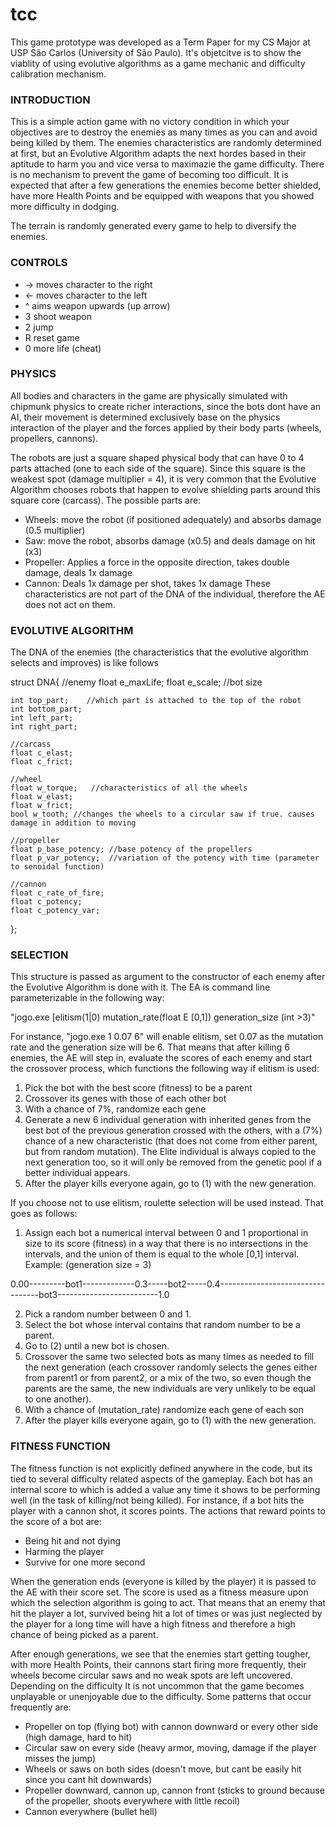 # tcc
This game prototype was developed as a Term Paper for my CS Major at USP São Carlos (University of São Paulo). It's objetcitve is to show the viablity of using evolutive algorithms as a game mechanic and difficulty calibration mechanism.

### INTRODUCTION

This is a simple action game with no victory condition in which your objectives are to destroy the enemies as many times as you can and avoid being killed by them. The enemies characteristics are randomly determined at first, but an Evolutive Algorithm adapts the next hordes based in their aptitude to harm you and vice versa to maximazie the game difficulty. There is no mechanism to prevent the game of becoming too difficult. It is expected that after a few generations the enemies become better shielded, have more Health Points and be equipped with weapons that you showed more difficulty in dodging.

The terrain is randomly generated every game to help to diversify the enemies. 

### CONTROLS

- ->  moves character to the right
- <-  moves character to the left
- ^   aims weapon upwards (up arrow)
- 3   shoot weapon
- 2   jump
- R   reset game
- 0   more life (cheat)

### PHYSICS

All bodies and characters in the game are physically simulated with chipmunk physics to create richer interactions, since the bots dont have an AI, their movement is determined exclusively base on the physics interaction of the player and the forces applied by their body parts (wheels, propellers, cannons).

The robots are just a square shaped physical body that can have 0 to 4 parts attached (one to each side of the square). Since this square is the weakest spot (damage multiplier = 4), it is very common that the Evolutive Algorithm chooses robots that happen to evolve shielding parts around this square core (carcass). The possible parts are:
- Wheels: move the robot (if positioned adequately) and absorbs damage (0.5 multiplier)
- Saw: move the robot, absorbs damage (x0.5) and deals damage on hit (x3)
- Propeller: Applies a force in the opposite direction, takes double damage, deals 1x damage
- Cannon: Deals 1x damage per shot, takes 1x damage
These characteristics are not part of the DNA of the individual, therefore the AE does not act on them.

### EVOLUTIVE ALGORITHM

The DNA of the enemies (the characteristics that the evolutive algorithm selects and improves) is like follows

struct DNA{
    //enemy
    float e_maxLife;
    float e_scale; //bot size

    int top_part;    //which part is attached to the top of the robot
    int bottom_part;
    int left_part;
    int right_part;

    //carcass
    float c_elast;  
    float c_frict;

    //wheel
    float w_torque;   //characteristics of all the wheels 
    float w_elast;
    float w_frict;
    bool w_tooth; //changes the wheels to a circular saw if true. causes damage in addition to moving

    //propeller
    float p_base_potency; //base potency of the propellers
    float p_var_potency;  //variation of the potency with time (parameter to senoidal function)

    //cannon
    float c_rate_of_fire; 
    float c_potency;     
    float c_potency_var;  
};

### SELECTION

This structure is passed as argument to the constructor of each enemy after the Evolutive Algorithm is done with it.
The EA is command line parameterizable in the following way:

"jogo.exe [elitism(1|0) mutation_rate(float E [0,1]) generation_size (int >3)"

For instance, "jogo.exe 1 0.07 6" will enable elitism, set 0.07 as the mutation rate and the generation size will be 6.
That means that after killing 6 enemies, the AE will step in, evaluate the scores of each enemy and start the crossover process, which functions the following way if elitism is used:

1. Pick the bot with the best score (fitness) to be a parent
2. Crossover its genes with those of each other bot
3. With a chance of 7%, randomize each gene
4. Generate a new 6 individual generation with inherited genes from the best bot of the previous generation crossed with the others, with a (7%) chance of a new characteristic (that does not come from either parent, but from random mutation). The Elite individual is always copied to the next generation too, so it will only be removed from the genetic pool if a better individual appears.
5. After the player kills everyone again, go to (1) with the new generation.
  
If you choose not to use elitism, roulette selection will be used instead. That goes as follows:
  
1. Assign each bot a numerical interval between 0 and 1 proportional in size to its score (fitness) in a way that there is no intersections in the intervals, and the union of them is equal to the whole [0,1] interval. Example:
(generation size = 3)

0.00---------bot1-------------0.3-----bot2-----0.4---------------------------------bot3-------------------------1.0

2. Pick a random number between 0 and 1.
3. Select the bot whose interval contains that random number to be a parent.
4. Go to (2) until a new bot is chosen.
5. Crossover the same two selected bots as many times as needed to fill the next generation (each crossover randomly selects the genes either from parent1 or from parent2, or a mix of the two, so even though the parents are the same, the new individuals are very unlikely to be equal to one another).
6. With a chance of (mutation_rate) randomize each gene of each son
7. After the player kills everyone again, go to (1) with the new generation.

### FITNESS FUNCTION

The fitness function is not explicitly defined anywhere in the code, but its tied to several difficulty related aspects of the gameplay. Each bot has an internal score to which is added a value any time it shows to be performing well (in the task of killing/not being killed). For instance, if a bot hits the player with a cannon shot, it scores points. The actions that reward points to the score of a bot are:
  - Being hit and not dying
  - Harming the player
  - Survive for one more second
  
When the generation ends (everyone is killed by the player) it is passed to the AE with their score set. The score is used as a fitness measure upon which the selection algorithm is going to act. That means that an enemy that hit the player a lot, survived being hit a lot of times or was just neglected by the player for a long time will have a high fitness and therefore a high chance of being picked as a parent.

After enough generations, we see that the enemies start getting tougher, with more Health Points, their cannons start firing more frequently, their wheels become circular saws and no weak spots are left uncovered. Depending on the difficulty It is not uncommon that the game becomes unplayable or unenjoyable due to the difficulty. Some patterns that occur frequently are:
  - Propeller on top (flying bot) with cannon downward or every other side (high damage, hard to hit)
  - Circular saw on every side (heavy armor, moving, damage if the player misses the jump)
  - Wheels or saws on both sides (doesn't move, but cant be easily hit since you cant hit downwards)
  - Propeller downward, cannon up, cannon front (sticks to ground because of the propeller, shoots everywhere with little recoil)
  - Cannon everywhere (bullet hell)

